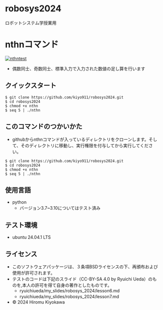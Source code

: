 # robosys2024
ロボットシステム学授業用


# nthnコマンド
[![nthntest](https://github.com/kiyo911/robosys2024/actions/workflows/nthntest.yml/badge.svg)](https://github.com/kiyo911/robosys2024/actions/workflows/nthntest.yml)
- 偶数同士、奇数同士、標準入力で入力された数値の足し算を行います

## クイックスタート

```
$ git clone https://github.com/kiyo911/robosys2024.git
$ cd robosys2024
$ chmod +x nthn
$ seq 5 | ./nthn
```



## このコマンドのつかいかた
- githubからnthnコマンドが入っているディレクトリをクローンします。そして、そのディレクトリに移動し、実行権限を付与してから実行してください。
```
$ git clone https://github.com/kiyo911/robosys2024.git
$ cd robosys2024
$ chmod +x nthn
$ seq 5 | ./nthn
```


## 使用言語
- python
  - バージョン3.7~3.10についてはテスト済み

## テスト環境
- ubuntu 24.04.1 LTS

## ライセンス
- このソフトウェアパッケージは、３条項BSDライセンスの下、再頒布および使用が許可されます。
- テストのコードは下記のスライド（CC-BY-SA 4.0 by Ryuichi Ueda）のものを,本人の許可を得て自身の著作としたものです。
    - ryuichiueda/my_slides/robosys_2024/lesson6.md
    - ryuichiueda/my_slides/robosys_2024/lesson7.md　
- ©️ 2024 Hiromu Kiyokawa

